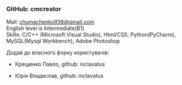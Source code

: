 ### **GitHub: cmcreator**  

Mail: chumachenko936@gmail.com  
English level is Intermediate(B1)  
Skills: C/C++ (Microsoft Visual Studio), Html/CSS, Python(PyCharm), MySQL(Mysql Workbench), Adobe Photoshop

Додав до власного форку користувачів:

- Крещенко Павло, github: inclavatus

- Юрін Владислав, github: inclavatus


